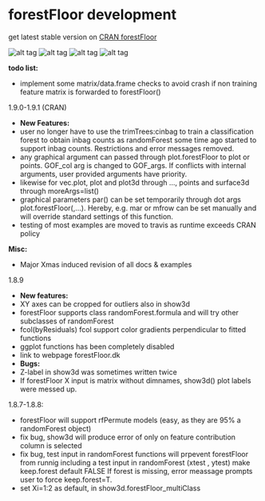# forestFloor development


 get latest stable version on [CRAN forestFloor](https://cran.r-project.org/web/packages/forestFloor)

![alt tag](https://travis-ci.org/sorhawell/forestFloor.svg?branch=master)
![alt tag](http://cranlogs.r-pkg.org/badges/last-day/forestFloor)
![alt tag](http://cranlogs.r-pkg.org/badges/forestFloor)
![alt tag](http://cranlogs.r-pkg.org/badges/grand-total/forestFloor)



**todo list:**

- implement some matrix/data.frame checks to avoid crash if non training feature matrix is forwarded to forestFloor()

1.9.0-1.9.1 (CRAN)
 - **New Features:**
 - user no longer have to use the trimTrees:cinbag to train a classification forest to obtain inbag counts as randomForest some time ago started to support inbag counts. Restrictions and error messages removed.
 - any graphical argument can passed through plot.forestFloor to plot or points. GOF_col arg is changed to GOF_args. If conflicts with internal arguments, user provided arguments have priority.
 - likewise for vec.plot, plot and plot3d through ..., points and surface3d through moreArgs=list()
 - graphical parameters par() can be set temporarily through dot args plot.forestFloor(,...). Hereby, e.g. mar or mfrow can be set manually and will override standard settings of this function.
 - testing of most examples are moved to travis as runtime exceeds CRAN policy
 
**Misc:**
 - Major Xmas induced revision of all docs & examples
 

1.8.9
- **New features:**
- XY axes can be cropped for outliers also in show3d
- forestFloor supports class randomForest.formula and will try other subclasses of randomForest
- fcol(byResiduals) fcol support color gradients perpendicular to fitted functions
- ggplot functions has been completely disabled
- link to webpage forestFloor.dk
- **Bugs:**
- Z-label in show3d was sometimes written twice
- If forestFloor X input is matrix without dimnames, show3d() plot labels were messed up.


1.8.7-1.8.8:
- forestFloor will support rfPermute models (easy, as they are 95% a randomForest object)
- fix bug, show3d will produce error of only on feature contribution column is selected
- fix bug, test input in randomForest functions will prpevent forestFloor from runnig
        including a test input in randomForest (xtest , ytest) make keep.forest default FALSE If forest is missing, error meassage prompts user to force keep.forest=T. 
- set Xi=1:2 as default, in show3d.forestFloor_multiClass
